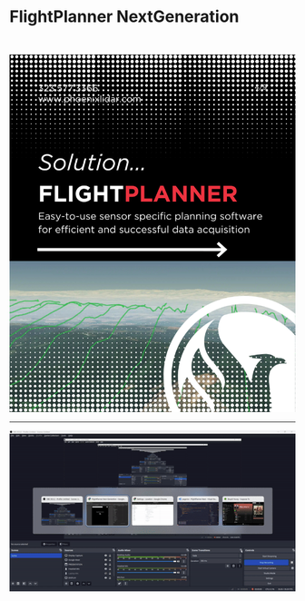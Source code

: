 # FlightPlanner NextGeneration

<br/>

![Flight Planner](/public/og.png)
<br />

<hr />
<div class="flex justify-center items-center">
  <img src="/public/UseCase.gif" alt="Use Case Overview" class="w-full h-auto" />
</div>
